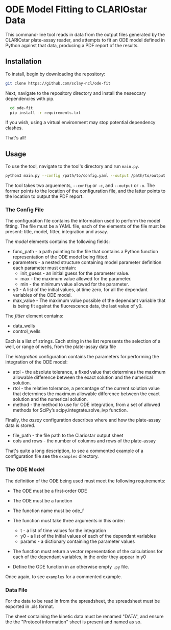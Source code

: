 
# ODE Model Fitting to CLARIOstar Data

This command-line tool reads in data from the output files generated by the CLARIOstar plate-assay reader, and attempts to fit an ODE model defined in Python against that data, producing a PDF report of the results.

## Installation

To install, begin by downloading the repository:

```bash
git clone https://github.com/sclay-ncl/ode-fit
```


Next, navigate to the repository directory and install the neseccary dependencies with pip.

```bash
  cd ode-fit
  pip install -r requirements.txt
```

If you wish, using a virtual environment may stop potential dependency clashes.

That's all!
## Usage

To use the tool, navigate to the tool's directory and run `main.py`.

```bash
python3 main.py --config /path/to/config.yaml --output /path/to/output.pdf
```

The tool takes two arguements, `--config` or `-c`, and `--output` or `-o`. The former points to the location of the configuration file, and the latter points to the location to output the PDF report. 


### The Config File

The configuration file contains the information used to perform the model fitting. The file must be a YAML file, each of the elements of the file must be present: title, model, fitter, integration and assay.

The *model* elements contains the following fields: 
- func_path - a path pointing to the file that contains a Python function representation of the ODE model being fitted.
- parameters - a nested structure containing model parameter definition each parameter must contain:
    - init_guess - an initial guess for the parameter value.
    - max - the maximum value allowed for the parameter.
    - min - the minimum value allowed for the parameter.
- y0 - A list of the initial values, at time zero, for all the dependant variables of the ODE model. 
- max_value - The maximum value possible of the dependant variable that is being fit against the fluorescence data, the last value of y0. 

The *fitter* element contains:

- data_wells 
- control_wells

Each is a list of strings. Each string in the list represents the selection of a well, or range of wells, from the plate-assay data file

The *integration* configuration contains the parameters for performing the integration of the ODE model:
- atol - the absolute tolerance, a fixed value that determines the maximum allowable difference between the exact solution and the numerical solution. 
- rtol - the relative tolerance, a percentage of the current solution value that determines the maximum allowable difference between the exact solution and the numerical solution.
- method - the method to use for ODE integration, from a set of allowed methods for SciPy’s scipy.integrate.solve_ivp function. 

Finally, the *assay* configuration describes where and how the plate-assay data is stored.
- file_path - the file path to the Clariostar output sheet
- cols and rows - the number of columns and rows of the plate-assay

That's quite a long description, to see a commented example of a configuration file see the `examples` directory.


### The ODE Model
The definition of the ODE being used must meet the following requirements:

- The ODE must be a first-order ODE
- The ODE must be a function
- The function name must be ode_f
- The function must take three arguments in this order:
    - t - a list of time values for the integration
    - y0 - a list of the initial values of each of the dependant variables
    - params - a dictionary containing the parameter values
- The function must return a vector representation of the calculations for each of the dependant variables, in the order they appear in y0

- Define the ODE function in an otherwise empty `.py` file.

Once again, to see `examples` for a commented example. 

### Data File

For the data to be read in from the spreadsheet, the spreadsheet must be exported in .xls format.

The sheet containing the kinetic data must be renamed "DATA", and ensure the the "Protocol information" sheet is present and named as so.
